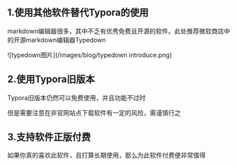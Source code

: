 ## 1.使用其他软件替代Typora的使用

markdown编辑器很多，其中不乏有优秀免费且开源的软件。此处推荐微软商店中的开源markdown编辑器Typedown

![typedown图片](/images/blog/typedown introduce.png)

## 2.使用Typora旧版本

Typora旧版本仍然可以免费使用，并且功能不过时

但是需要注意在非官网站点下载软件有一定的风险，需谨慎行之

## 3.支持软件正版付费

如果你真的喜欢此软件，且打算长期使用，那么为此软件付费便非常值得

